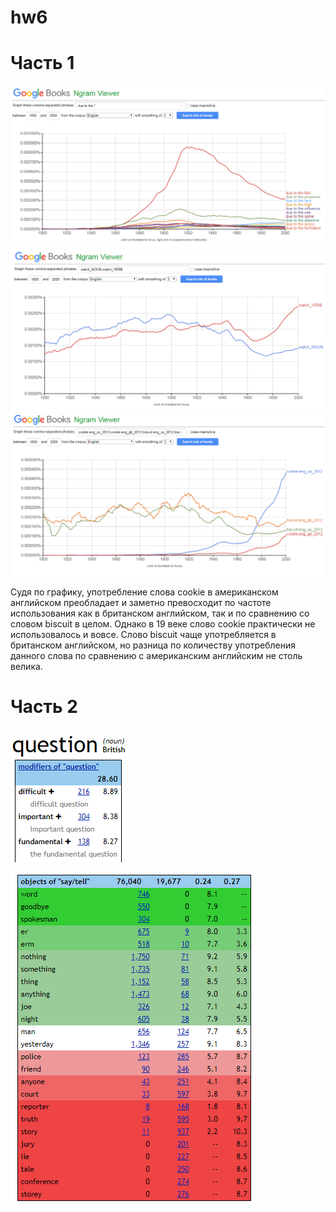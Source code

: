 # hw6
# Часть 1
![](https://github.com/tamarapopova/hw6/blob/master/%D0%A1%D0%BD%D0%B8%D0%BC%D0%BE%D0%BA.PNG?raw=true)
![](https://github.com/tamarapopova/hw6/blob/master/%D0%A1%D0%BD%D0%B8%D0%BC%D0%BE%D0%BA2.PNG?raw=true)
![](https://github.com/tamarapopova/hw6/blob/master/%D0%A1%D0%BD%D0%B8%D0%BC%D0%BE%D0%BA3.PNG?raw=true)

Судя по графику, употребление слова cookie в американском английском преобладает и заметно превосходит по частоте использования как в британском английском, так и по сравнению со словом biscuit в целом. Однако в 19 веке слово cookie практически не использовалось и вовсе. Слово biscuit чаще употребляется в британском английском, но разница по количеству употребления данного слова по сравнению с американским английским не столь велика.

# Часть 2
![](https://github.com/tamarapopova/hw6/blob/master/%D0%A1%D0%BD%D0%B8%D0%BC%D0%BE%D0%BA4.PNG?raw=true)

![](https://github.com/tamarapopova/hw6/blob/master/%D0%A1%D0%BD%D0%B8%D0%BC%D0%BE%D0%BA5.PNG?raw=true)

